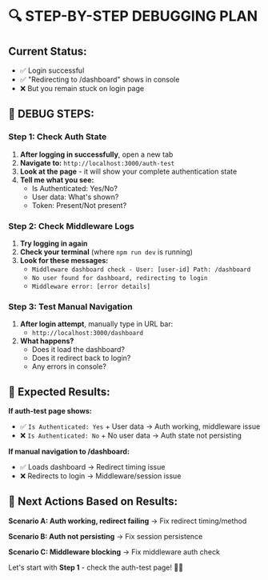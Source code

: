 # 🔍 STEP-BY-STEP DEBUGGING PLAN

## Current Status: 
- ✅ Login successful 
- ✅ "Redirecting to /dashboard" shows in console
- ❌ But you remain stuck on login page

## 🧪 DEBUG STEPS:

### Step 1: Check Auth State
1. **After logging in successfully**, open a new tab
2. **Navigate to:** `http://localhost:3000/auth-test`
3. **Look at the page** - it will show your complete authentication state
4. **Tell me what you see:**
   - Is Authenticated: Yes/No?
   - User data: What's shown?
   - Token: Present/Not present?

### Step 2: Check Middleware Logs
1. **Try logging in again**
2. **Check your terminal** (where `npm run dev` is running)
3. **Look for these messages:**
   - `Middleware dashboard check - User: [user-id] Path: /dashboard`
   - `No user found for dashboard, redirecting to login`
   - `Middleware error: [error details]`

### Step 3: Test Manual Navigation
1. **After login attempt**, manually type in URL bar:
   - `http://localhost:3000/dashboard`
2. **What happens?**
   - Does it load the dashboard?
   - Does it redirect back to login?
   - Any errors in console?

## 🎯 Expected Results:

**If auth-test page shows:**
- ✅ `Is Authenticated: Yes` + User data → Auth working, middleware issue
- ❌ `Is Authenticated: No` + No user data → Auth state not persisting

**If manual navigation to /dashboard:**
- ✅ Loads dashboard → Redirect timing issue  
- ❌ Redirects to login → Middleware/session issue

## 🔧 Next Actions Based on Results:

**Scenario A: Auth working, redirect failing**
→ Fix redirect timing/method

**Scenario B: Auth not persisting** 
→ Fix session persistence

**Scenario C: Middleware blocking**
→ Fix middleware auth check

Let's start with **Step 1** - check the auth-test page! 🕵️‍♂️

